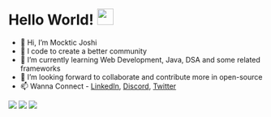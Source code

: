# Hello World! <img src = "https://github.com/TheDudeThatCode/TheDudeThatCode/blob/master/Assets/Hi.gif" width="32px" />
- 👋 Hi, I’m Mocktic Joshi
- 👀 I code to create a better community
- 🌱 I’m currently learning Web Development, Java, DSA and some related frameworks
- 💞️ I’m looking forward to collaborate and contribute more in open-source
- 📫 Wanna Connect - [LinkedIn](https://www.linkedin.com/in/mocktic-joshi-21485439/), [Discord](https://discordapp.com/users/595250024280227860), [Twitter](https://twitter.com/mocktic)

<img src = "https://github-readme-stats.vercel.app/api?username=Mocktic&&show_icons=true&title_color=ffffff&icon_color=bb2acf&text_color=daf7dc&bg_color=151515"/>
<img src="https://visitor-badge.laobi.icu/badge?page_id=Mocktic.README.md"/>
<img src="https://cdn.discordapp.com/attachments/560753089179680768/594957849797460177/Epic_gif-1.gif"/>
<!---
Mocktic/Mocktic is a ✨ special ✨ repository because its `README.md` (this file) appears on your GitHub profile.
You can click the Preview link to take a look at your changes.
--->

